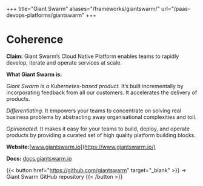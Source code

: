 +++
title="Giant Swarm"
aliases="/frameworks/giantswarm/"
url="/paas-devops-platforms/giantswarm"
+++

# Coherence

**Claim:**
Giant Swarm’s Cloud Native Platform enables teams to rapidly develop, iterate and operate services at scale.

**What Giant Swarm is:**

_Giant Swarm is a Kubernetes-based product._ It’s built incrementally by incorporating feedback from all our customers. It accelerates the delivery of products.

_Differentiating._ It empowers your teams to concentrate on solving real business problems by abstracting away organisational complexities and toil.

_Opinionated._ It makes it easy for your teams to build, deploy, and operate products by providing a curated set of high quality platform building blocks.

**Website:**[www.giantswarm.io](https://www.giantswarm.io/)

**Docs:** [docs.giantswarm.io](https://docs.giantswarm.io/)

{{< button href="https://github.com/giantswarm" target="_blank" >}}
-> Giant Swarm GitHub repository
{{< /button >}}
